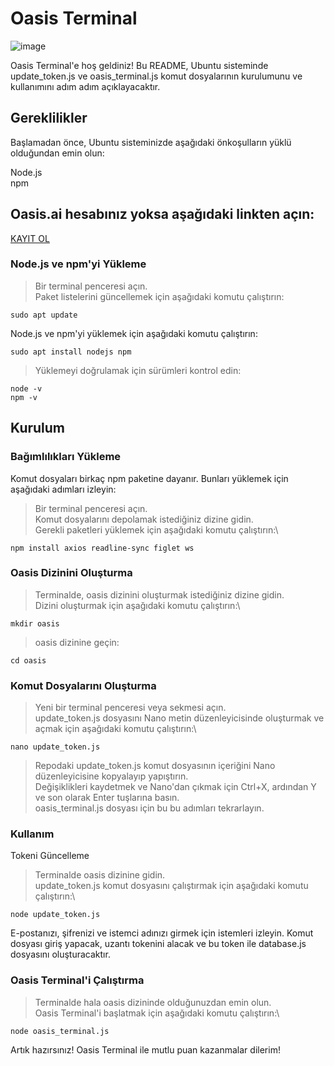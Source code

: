 # Oasis Terminal
![image](https://github.com/Dwtexe/Rivalz-TerminalAddons/assets/63106683/d27be0f4-e8cd-443a-a067-f7fe3abdb6be)

Oasis Terminal'e hoş geldiniz! Bu README, Ubuntu sisteminde update_token.js ve oasis_terminal.js komut dosyalarının kurulumunu ve kullanımını adım adım açıklayacaktır.

## Gereklilikler
Başlamadan önce, Ubuntu sisteminizde aşağıdaki önkoşulların yüklü olduğundan emin olun:

Node.js\
npm

## Oasis.ai hesabınız yoksa aşağıdaki linkten açın:

[KAYIT OL](https://r.oasis.ai/549489468beaa725)

### Node.js ve npm'yi Yükleme

>Bir terminal penceresi açın.\
>Paket listelerini güncellemek için aşağıdaki komutu çalıştırın:
```
sudo apt update
```

Node.js ve npm'yi yüklemek için aşağıdaki komutu çalıştırın:
```
sudo apt install nodejs npm
```
> Yüklemeyi doğrulamak için sürümleri kontrol edin:
```
node -v
npm -v
```

## Kurulum

### Bağımlılıkları Yükleme
Komut dosyaları birkaç npm paketine dayanır. Bunları yüklemek için aşağıdaki adımları izleyin:

>Bir terminal penceresi açın.\
>Komut dosyalarını depolamak istediğiniz dizine gidin.\
>Gerekli paketleri yüklemek için aşağıdaki komutu çalıştırın:\
```
npm install axios readline-sync figlet ws
```

### Oasis Dizinini Oluşturma

>Terminalde, oasis dizinini oluşturmak istediğiniz dizine gidin.\
>Dizini oluşturmak için aşağıdaki komutu çalıştırın:\
```
mkdir oasis
```
>oasis dizinine geçin:
```
cd oasis
```

### Komut Dosyalarını Oluşturma

>Yeni bir terminal penceresi veya sekmesi açın.\
>update_token.js dosyasını Nano metin düzenleyicisinde oluşturmak ve açmak için aşağıdaki komutu çalıştırın:\
```
nano update_token.js
```
>Repodaki update_token.js komut dosyasının içeriğini Nano düzenleyicisine kopyalayıp yapıştırın.\
>Değişiklikleri kaydetmek ve Nano'dan çıkmak için Ctrl+X, ardından Y ve son olarak Enter tuşlarına basın.\
>oasis_terminal.js dosyası için bu bu adımları tekrarlayın.

### Kullanım
Tokeni Güncelleme

>Terminalde oasis dizinine gidin.\
>update_token.js komut dosyasını çalıştırmak için aşağıdaki komutu çalıştırın:\
```
node update_token.js
```
E-postanızı, şifrenizi ve istemci adınızı girmek için istemleri izleyin.
Komut dosyası giriş yapacak, uzantı tokenini alacak ve bu token ile database.js dosyasını oluşturacaktır.

### Oasis Terminal'i Çalıştırma

>Terminalde hala oasis dizininde olduğunuzdan emin olun.\
>Oasis Terminal'i başlatmak için aşağıdaki komutu çalıştırın:\
```
node oasis_terminal.js
```
Artık hazırsınız! Oasis Terminal ile mutlu puan kazanmalar dilerim!
